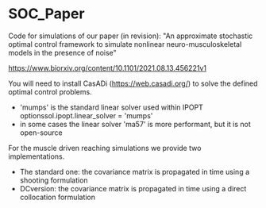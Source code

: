 # SOC_Paper
Code for simulations of our paper (in revision): "An approximate stochastic optimal control framework to simulate nonlinear neuro-musculoskeletal models in the presence of noise"

https://www.biorxiv.org/content/10.1101/2021.08.13.456221v1


You will need to install CasADi (https://web.casadi.org/) to solve the defined optimal control problems.
 - 'mumps' is the standard linear solver used within IPOPT optionssol.ipopt.linear_solver = 'mumps'
 - in some cases the linear solver 'ma57' is more performant, but it is not open-source


For the muscle driven reaching simulations we provide two implementations.
 - The standard one: the covariance matrix is propagated in time using a shooting formulation
 - DCversion: the covariance matrix is propagated in time using a direct collocation formulation
